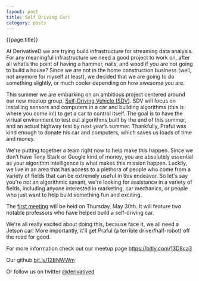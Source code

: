 ```yaml
---
layout: post
title: Self Driving Car!
category: posts
---
```

{{page.title}}  

At DerivativeD we are trying build infrastructure for streaming data analysis. For any meaningful infrastructure we need a good project to work on, after all what’s the point of having a hammer, nails, and wood if you are not going to build a house? Since we are not in the home construction business (well, not anymore for myself at least), we decided that we are going to do something slightly, or much cooler depending on how awesome you are. 

This summer we are embarking on an ambitious project centered around our new meetup group, <a href="http://bit.ly/13D8ca3">Self-Driving Vehicle (SDV)</a>. SDV will focus on installing sensors and computers in a car and building algorithms (this is where you come in!) to get a car to control itself. The goal is to have the virtual environment to test out algorithms built by the end of this summer, and an actual highway test by next year’s summer. Thankfully, Praful was kind enough to donate his car and computers, which saves us loads of time and money. 

We're putting together a team right now to help make this happen. Since we don’t have Tony Stark or Google kind of money, you are absolutely essential as your algorithm intelligence is what makes this mission happen. Luckily, we live in an area that has access to a plethora of people who come from a variety of fields that can be extremely useful in this endeavor. So let's say you're not an algorithmic savant, we're looking for assistance in a variety of fields, including anyone interested in marketing, car mechanics, or people who just want to help build something fun and exciting.

The <a href="bit.ly/12ScLP1">first meeting</a> will be held on Thursday, May 30th. It will feature two notable professors who have helped build a self-driving car.

We're all really excited about doing this, because face it, we all need a Jetson car! More importantly, it'll get Praful (a terrible driver/half-robot) off the road for good. 

For more information check out our meetup page <a href="https://bitly.com/13D8ca3">https://bitly.com/13D8ca3</a>

Our github <a href="bit.ly/12BNWWm">bit.ly/12BNWWm</a>

Or follow us on twitter <a href="https://twitter.com/DerivativeD">@derivatived</a>
